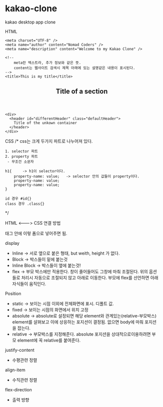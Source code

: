 # kakao-clone

kakao desktop app clone

HTML

<!DOCTYPE html>
<html lang="en">
  <head>
    <!-- 
        head 태그는 유저에게 보이지 않는다. 
        웹사이트에 관한 필요한 정보를 제공할 뿐이다.
    -->

    <meta charset="UTF-8" />
    <meta name="author" content="Nomad Coders" />
    <meta name="description" content="Welcome to my Kakao Clone" />

    <!--
        meta란 엑스트라, 추가 정보와 같은 뜻.
        content는 웹사이트 검색시 제목 아래에 있는 설명같은 내용이 표시된다.
    -->
    <title>This is my title</title>

  </head>

  <body>
    <section>
      <header id="headerNumberOne" class="defaultHeader">
        <!--
              id는 여권번호처럼 고유하며 class는 국적처럼 여러개 존재할 수 있다.
              즉 id는 태그당 하나의 id만 가질수 있고 class는 여러개 가질 수 있다.
          -->
        <h1>Title of a section</h1>
      </header>
    </section>

    <div>
      <header id="differentHeader" class="defaultHeader">
        Title of the unkown container
      </header>
    </div>

  </body>
</html>

<!--
    semantic Tag - 의미가 있는 태그  ex) h1 ~ h6, header, article, section 등등...

    non-semantic Tag - 아무 의미가 없는 태그  ex) div, span 등등... 박스나 컨테이너 같은 의미로 쓴다.
-->

CSS
/\*
css는 크게 두가지 파트로 나누어져 있다.

    1. selector 파트
    2. property 파트
     - 무조건 소문자

    h1{     -> h1이 selector이다.
        property-name: value;   -> selector 안의 값들이 property이다.
        property-name: value;
        property-name: value;
    }

    id 경우 #id{}
    class 경우 .class{}

\*/

HTML <---> CSS 연결 방법

<head> 태그 안에 
<link href="styles.css" rel="stylesheet"> 이렇 폼으로 넣어주면 됨.
</head>

display

- Inline -> 서로 옆으로 붙은 형태, but weith, height 가 없다.
- Block -> 박스들이 밑에 붙는것
- Inline Block -> 박스들이 옆에 붙는것!
- flex -> 부모 박스에만 적용한다. 창이 줄어들어도 그창에 마춰 조절된다. 위의 옵션들로 처리시 자동으로 조절되지 않고 아래로 이동한다. 부모에 flex를 선언하면 아래 자식들이 움직인다.

Position

- static -> 보이는 시점 이외에 전체화면에 표시. 디폴트 값.
- fixed -> 보이는 시점의 화면에서 위치 고정
- absolute -> absolute로 설정되면 해당 element와 관계있는(relative-부모박스) element를 살펴보고 이에 상응하는 포지션이 결정됨. 없으면 body에 마춰 포지션을 잡는다.
- relative -> 부모박스를 지정해준다. absolute 포지션을 상대적으로이용하려면 부모 element에 꼭 relative를 붙여준다.

justify-content

- 수평관련 정렬

align-item

- 수직관련 정렬

flex-direction

- 출력 방향
